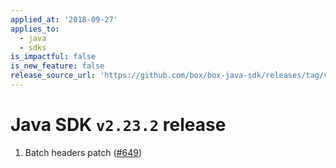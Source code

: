 ```yaml
---
applied_at: '2018-09-27'
applies_to:
  - java
  - sdks
is_impactful: false
is_new_feature: false
release_source_url: 'https://github.com/box/box-java-sdk/releases/tag/v2.23.2'
---
```


# Java SDK `v2.23.2` release

1. Batch headers patch ([#649](https://github.com/box/box-java-sdk/pull/649))